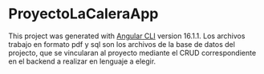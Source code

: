 # ProyectoLaCaleraApp

This project was generated with [Angular CLI](https://github.com/angular/angular-cli) version 16.1.1.
Los archivos trabajo en formato pdf y sql son los archivos de la base de datos del projecto, que se vincularan al proyecto mediante el CRUD correspondiente en el backend a realizar en lenguaje a elegir.
